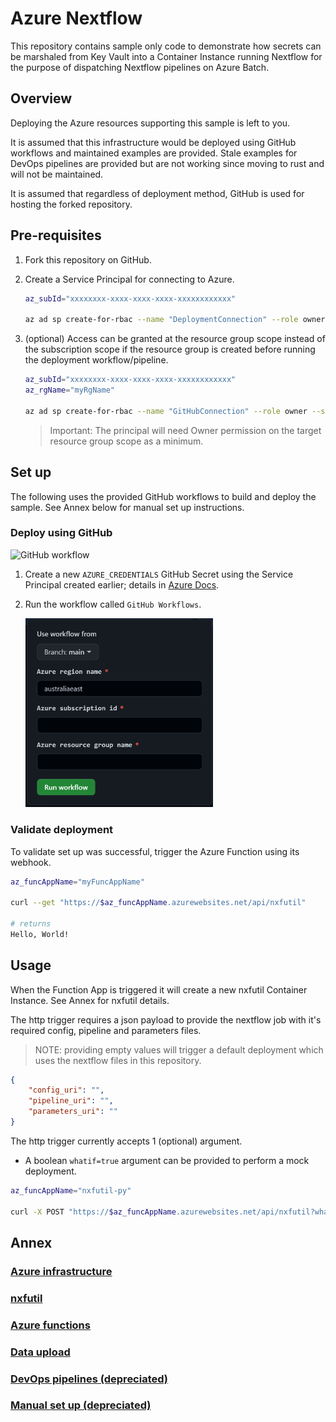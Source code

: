 # Azure Nextflow

This repository contains sample only code to demonstrate how secrets can be marshaled from Key Vault into a Container Instance running Nextflow for the purpose of dispatching Nextflow pipelines on Azure Batch.

## Overview

Deploying the Azure resources supporting this sample is left to you.

It is assumed that this infrastructure would be deployed using GitHub workflows and maintained examples are provided. Stale examples for DevOps pipelines are provided but are not working since moving to rust and will not be maintained.

It is assumed that regardless of deployment method, GitHub is used for hosting the forked repository.

## Pre-requisites

1. Fork this repository on GitHub.

1. Create a Service Principal for connecting to Azure. 

    ``` bash
    az_subId="xxxxxxxx-xxxx-xxxx-xxxx-xxxxxxxxxxxx"

    az ad sp create-for-rbac --name "DeploymentConnection" --role owner --scopes /subscriptions/$az_subId--sdk-auth
    ```

1. (optional) Access can be granted at the resource group scope instead of the subscription scope if the resource group is created before running the deployment workflow/pipeline.
    
    ``` bash
    az_subId="xxxxxxxx-xxxx-xxxx-xxxx-xxxxxxxxxxxx"
    az_rgName="myRgName"

    az ad sp create-for-rbac --name "GitHubConnection" --role owner --scopes /subscriptions/$az_subId/resourceGroups/$az_rgName --sdk-auth
    ```

    > Important: The principal will need Owner permission on the target resource group scope as a minimum.

## Set up 

The following uses the provided GitHub workflows to build and deploy the sample. See Annex below for manual set up instructions.

### Deploy using GitHub

![GitHub workflow](https://github.com/axgonz/azure-nextflow/actions/workflows/cicd.yml/badge.svg?branch=main)

1. Create a new `AZURE_CREDENTIALS` GitHub Secret using the Service Principal created earlier; details in [Azure Docs](https://docs.microsoft.com/en-us/azure/developer/github/connect-from-azure?tabs=azure-cli%2Cwindows#create-a-service-principal-and-add-it-as-a-github-secret).

1. Run the workflow called `GitHub Workflows`.

    <img src="./docs/GitHubWorkflow.png" width="300" alt="Running the GitHub Workflow">

### Validate deployment

To validate set up was successful, trigger the Azure Function using its webhook.

``` bash
az_funcAppName="myFuncAppName"

curl --get "https://$az_funcAppName.azurewebsites.net/api/nxfutil"

# returns
Hello, World!
```

## Usage

When the Function App is triggered it will create a new nxfutil Container Instance. See Annex for nxfutil details.

The http trigger requires a json payload to provide the nextflow job with it's required config, pipeline and parameters files.

> NOTE: providing empty values will trigger a default deployment which uses the nextflow files in this repository.

``` json
{
    "config_uri": "",
    "pipeline_uri": "",
    "parameters_uri": ""
}
```

The http trigger currently accepts 1 (optional) argument.
- A boolean `whatif=true` argument can be provided to perform a mock deployment.

``` bash
az_funcAppName="nxfutil-py"

curl -X POST "https://$az_funcAppName.azurewebsites.net/api/nxfutil?whatif=true" -H 'Content-Type: application/json' -d '{"config_uri":"", "pipeline_uri":"", "parameters_uri":""}'
```

## Annex

### [Azure infrastructure](./docs/AzureInfrastructure.md)

### [nxfutil](./docs/nxfutil.md)

### [Azure functions](./azure/functions/python/README.md)

### [Data upload](./docs/DataUpload.md)

### [DevOps pipelines (depreciated)](./docs/DevOpsPipelines.md)

### [Manual set up (depreciated)](./docs/ManualSetup.md)

